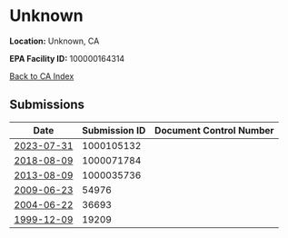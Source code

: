 # Unknown

**Location:** Unknown, CA

**EPA Facility ID:** 100000164314

[Back to CA Index](../../index.md)

## Submissions

| Date | Submission ID | Document Control Number |
|------|--------------|-------------------------|
| [2023-07-31](submissions/1000105132.md) | 1000105132 |  |
| [2018-08-09](submissions/1000071784.md) | 1000071784 |  |
| [2013-08-09](submissions/1000035736.md) | 1000035736 |  |
| [2009-06-23](submissions/54976.md) | 54976 |  |
| [2004-06-22](submissions/36693.md) | 36693 |  |
| [1999-12-09](submissions/19209.md) | 19209 |  |
